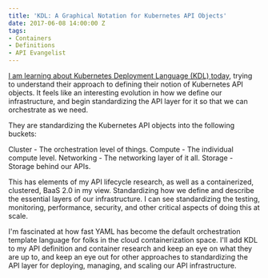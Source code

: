 ```yaml
---
title: 'KDL: A Graphical Notation for Kubernetes API Objects'
date: 2017-06-08 14:00:00 Z
tags:
- Containers
- Definitions
- API Evangelist
---
```


[I am learning about Kubernetes Deployment Language (KDL) today](https://blog.openshift.com/kdl-notation-kubernetes-app-deploy/), trying to understand their approach to defining their notion of Kubernetes API objects. It feels like an interesting evolution in how we define our infrastructure, and begin standardizing the API layer for it so that we can orchestrate as we need.

They are standardizing the Kubernetes API objects into the following buckets:

Cluster - The orchestration level of things.
Compute - The individual compute level.
Networking - The networking layer of it all.
Storage - Storage behind our APIs.

This has elements of my API lifecycle research, as well as a containerized, clustered, BaaS 2.0 in my view. Standardizing how we define and describe the essential layers of our infrastructure. I can see standardizing the testing, monitoring, performance, security, and other critical aspects of doing this at scale.

I'm fascinated at how fast YAML has become the default orchestration template language for folks in the cloud containerization space. I'll add KDL to my API definition and container research and keep an eye on what they are up to, and keep an eye out for other approaches to standardizing the API layer for deploying, managing, and scaling our API infrastructure.